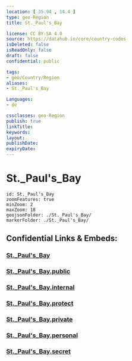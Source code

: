 ```yaml
---
location: [ 35.94 , 14.4 ] 
type: geo-Region
title: St._Paul's_Bay

license: CC BY-SA 4.0
source: https://datahub.io/core/country-codes
isDeleted: false
isReadOnly: false
draft: false
confidential: public

tags:
- geo/Country/Region
aliases:
- St._Paul's_Bay

Languages:
- de

cssclasses: geo-Region
publish: true
linkTitle: 
keywords: 
layout: 
publishDate: 
expiryDate: 
---
```


# St._Paul's_Bay

```leaflet
id: St._Paul's_Bay
zoomFeatures: true 
minZoom: 2 
maxZoom: 18
geojsonFolder: ./St._Paul's_Bay/
markerFolder: ./St._Paul's_Bay/
```


## Confidential Links & Embeds: 

### [St._Paul's_Bay](/_Standards/Earth/Continent/Europe/Europe~South/Malta/Regions~Malta/Tramuntana/counties~Tramuntana/St._Paul's_Bay.md) 

### [St._Paul's_Bay.public](/_public/Earth/Continent/Europe/Europe~South/Malta/Regions~Malta/Tramuntana/counties~Tramuntana/St._Paul's_Bay.public.md) 

### [St._Paul's_Bay.internal](/_internal/Earth/Continent/Europe/Europe~South/Malta/Regions~Malta/Tramuntana/counties~Tramuntana/St._Paul's_Bay.internal.md) 

### [St._Paul's_Bay.protect](/_protect/Earth/Continent/Europe/Europe~South/Malta/Regions~Malta/Tramuntana/counties~Tramuntana/St._Paul's_Bay.protect.md) 

### [St._Paul's_Bay.private](/_private/Earth/Continent/Europe/Europe~South/Malta/Regions~Malta/Tramuntana/counties~Tramuntana/St._Paul's_Bay.private.md) 

### [St._Paul's_Bay.personal](/_personal/Earth/Continent/Europe/Europe~South/Malta/Regions~Malta/Tramuntana/counties~Tramuntana/St._Paul's_Bay.personal.md) 

### [St._Paul's_Bay.secret](/_secret/Earth/Continent/Europe/Europe~South/Malta/Regions~Malta/Tramuntana/counties~Tramuntana/St._Paul's_Bay.secret.md)

